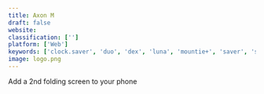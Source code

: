 ```yaml
---
title: Axon M
draft: false 
website: 
classification: ['']
platform: ['Web']
keywords: ['clock.saver', 'duo', 'dex', 'luna', 'mountie+', 'saver', 'screen', 'screenfocus', 'split']
image: logo.png
---
```

Add a 2nd folding screen to your phone